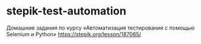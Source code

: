 # stepik-test-automation
Домашние задания по курсу «Автоматизация тестирования с помощью Selenium и Python»
https://stepik.org/lesson/187065/

